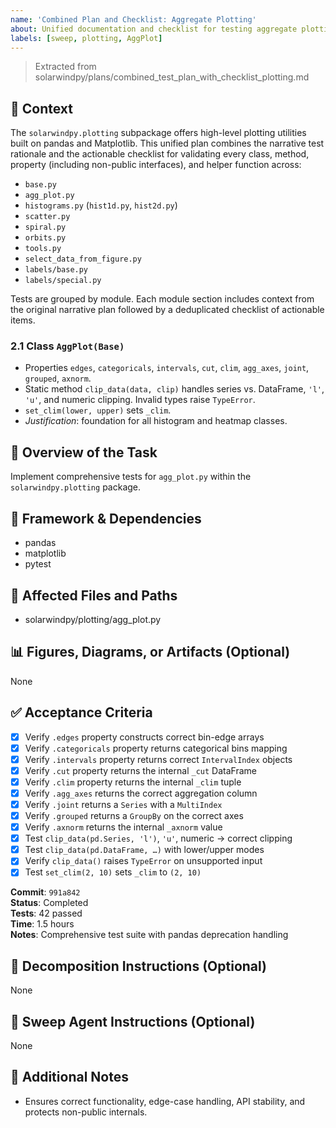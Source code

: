 ```yaml
---
name: 'Combined Plan and Checklist: Aggregate Plotting'
about: Unified documentation and checklist for testing aggregate plotting functions.
labels: [sweep, plotting, AggPlot]
---
```


> Extracted from solarwindpy/plans/combined_test_plan_with_checklist_plotting.md

## 🧠 Context

The `solarwindpy.plotting` subpackage offers high-level plotting utilities built on pandas
and Matplotlib. This unified plan combines the narrative test rationale and the
actionable checklist for validating every class, method, property (including non-public
interfaces), and helper function across:

- `base.py`
- `agg_plot.py`
- `histograms.py` (`hist1d.py`, `hist2d.py`)
- `scatter.py`
- `spiral.py`
- `orbits.py`
- `tools.py`
- `select_data_from_figure.py`
- `labels/base.py`
- `labels/special.py`

Tests are grouped by module. Each module section includes context from the original
narrative plan followed by a deduplicated checklist of actionable items.

### 2.1 Class `AggPlot(Base)`

- Properties `edges`, `categoricals`, `intervals`, `cut`, `clim`,
  `agg_axes`, `joint`, `grouped`, `axnorm`.
- Static method `clip_data(data, clip)` handles series vs. DataFrame, `'l'`, `'u'`,
  and numeric clipping. Invalid types raise `TypeError`.
- `set_clim(lower, upper)` sets `_clim`.
- *Justification*: foundation for all histogram and heatmap classes.

## 🎯 Overview of the Task

Implement comprehensive tests for `agg_plot.py` within the `solarwindpy.plotting` package.

## 🔧 Framework & Dependencies

- pandas
- matplotlib
- pytest

## 📂 Affected Files and Paths

- solarwindpy/plotting/agg_plot.py

## 📊 Figures, Diagrams, or Artifacts (Optional)

None

## ✅ Acceptance Criteria

- [x] Verify `.edges` property constructs correct bin-edge arrays
- [x] Verify `.categoricals` property returns categorical bins mapping
- [x] Verify `.intervals` property returns correct `IntervalIndex` objects
- [x] Verify `.cut` property returns the internal `_cut` DataFrame
- [x] Verify `.clim` property returns the internal `_clim` tuple
- [x] Verify `.agg_axes` returns the correct aggregation column
- [x] Verify `.joint` returns a `Series` with a `MultiIndex`
- [x] Verify `.grouped` returns a `GroupBy` on the correct axes
- [x] Verify `.axnorm` returns the internal `_axnorm` value
- [x] Test `clip_data(pd.Series, 'l')`, `'u'`, numeric → correct clipping
- [x] Test `clip_data(pd.DataFrame, …)` with lower/upper modes
- [x] Verify `clip_data()` raises `TypeError` on unsupported input
- [x] Test `set_clim(2, 10)` sets `_clim` to `(2, 10)`

**Commit**: `991a842`  
**Status**: Completed  
**Tests**: 42 passed  
**Time**: 1.5 hours  
**Notes**: Comprehensive test suite with pandas deprecation handling

## 🧩 Decomposition Instructions (Optional)

None

## 🤖 Sweep Agent Instructions (Optional)

None

## 💬 Additional Notes

- Ensures correct functionality, edge-case handling, API stability, and protects
  non-public internals.
